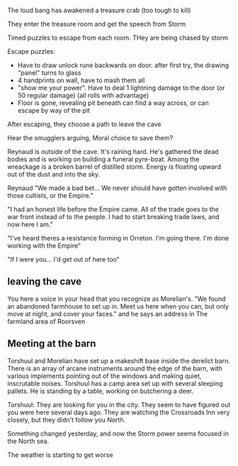 The loud bang has awakened a treasure crab (too tough to kill)

They enter the treasure room and get the speech from Storm

Timed puzzles to escape from each room. THey are being chased by storm

Escape puzzles:

* Have to draw unlock rune backwards on door.
    after first try, the drawing "panel" turns to glass
* 4 handprints on wall, have to mash them all
* "show me your power". Have to deal 1 lightning damage to the door (or 50 regular damage) (all rolls with advantage)
* Floor is gone, revealing pit beneath
    can find a way across, or can escape by way of the pit

After escaping, they choose a path to leave the cave

Hear the smugglers arguing, Moral choice to save them?

Reynaud is outside of the cave. It's raining hard. He's gathered the dead bodies and is working on building a funeral pyre-boat. Among the wreackage is a broken barrel of distilled storm. Energy is floating upward out of the dust and into the sky.

Reynaud "We made a bad bet... We never should have gotten involved with those cultists, or the Empire."

"I had an honest life before the Empire came. All of the trade goes to the war front instead of to the people. I had to start breaking trade laws, and now here I am."

"I've heard theres a resistance forming in Orreton. I'm going there. I'm done working with the Empire"

"If I were you... I'd get out of here too"

## leaving the cave

You here a voice in your head that you recognize as Morelian's. "We found an abandoned farmhouse to set up in. Meet us here when you can, but only move at night, and cover your faces." and he says an address in The farmland area of Roorsven

## Meeting at the barn

Torshuul and Morelian have set up a makeshift base inside the derelict barn. There is an array of arcane instruments around the edge of the barn, with various implements pointing out of the windows and making quiet, inscrutable noises. Torshuul has a camp area set up with several sleeping pallets. He is standing by a table, working on butchering a deer.

Torshuul: They are looking for you in the city. They seem to have figured out you were here several days ago. They are watching the Crossroads Inn very closely, but they didn't follow you North.

Something changed yesterday, and now the Storm power seems focused in the North sea.

The weather is starting to get worse